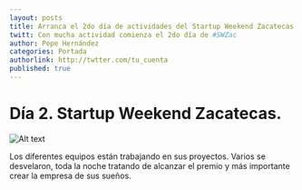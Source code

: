 ```yaml
---
layout: posts 
title: Arranca el 2do día de actividades del Startup Weekend Zacatecas 
twitt: Con mucha actividad comienza el 2do día de #SWZac 
author: Pepe Hernández
categories: Portada
authorlink: http://twtter.com/tu_cuenta 
published: true
---
```


# Día 2. Startup Weekend Zacatecas.

![Alt text](https://fbcdn-sphotos-g-a.akamaihd.net/hphotos-ak-ash3/164670_10151582298613307_588052194_n.jpg)

Los diferentes equipos están trabajando en sus proyectos. Varios se desvelaron, toda la noche tratando de alcanzar el premio y más importante crear la empresa de sus sueños.


